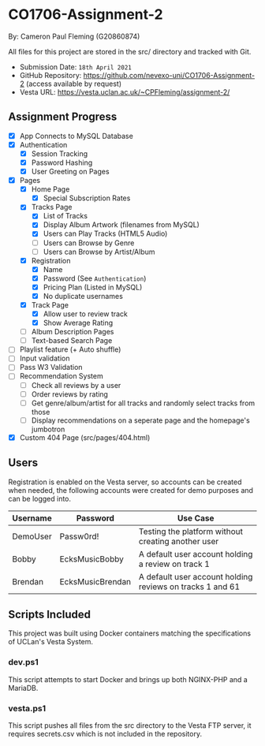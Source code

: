 # CO1706-Assignment-2
By: Cameron Paul Fleming (G20860874)

All files for this project are stored in the src/ directory and tracked with Git.

- Submission Date: `18th April 2021`
- GitHub Repository: https://github.com/nevexo-uni/CO1706-Assignment-2 (access available by request)
- Vesta URL: https://vesta.uclan.ac.uk/~CPFleming/assignment-2/

## Assignment Progress
- [x] App Connects to MySQL Database
- [x] Authentication
  - [x] Session Tracking
  - [x] Password Hashing
  - [x] User Greeting on Pages
- [x] Pages
  - [x] Home Page
    - [x] Special Subscription Rates
  - [X] Tracks Page
    - [X] List of Tracks
    - [X] Display Album Artwork (filenames from MySQL)
    - [X] Users can Play Tracks (HTML5 Audio)
    - [ ] Users can Browse by Genre
    - [ ] Users can Browse by Artist/Album
  - [x] Registration
    - [x] Name
    - [x] Password (See `Authentication`)
    - [x] Pricing Plan (Listed in MySQL)
    - [x] No duplicate usernames 
  - [X] Track Page
    - [X] Allow user to review track
    - [X] Show Average Rating
  - [ ] Album Description Pages
  - [ ] Text-based Search Page
- [ ] Playlist feature (+ Auto shuffle)
- [ ] Input validation
- [ ] Pass W3 Validation
- [ ] Recommendation System
  - [ ] Check all reviews by a user
  - [ ] Order reviews by rating
  - [ ] Get genre/album/artist for all tracks and randomly select tracks from those
  - [ ] Display recommendations on a seperate page and the homepage's jumbotron
- [x] Custom 404 Page (src/pages/404.html)

## Users
Registration is enabled on the Vesta server, so accounts can be created when needed,
the following accounts were created for demo purposes and can be logged into.

| Username | Password         | Use Case                                                  |
|----------|------------------|-----------------------------------------------------------|
| DemoUser | Passw0rd!        | Testing the platform without creating another user        |
| Bobby    | EcksMusicBobby   | A default user account holding a review on track 1        |
| Brendan  | EcksMusicBrendan | A default user account holding reviews on tracks 1 and 61 |

## Scripts Included
This project was built using Docker containers matching the specifications of UCLan's Vesta System.

### dev.ps1
This script attempts to start Docker and brings up both NGINX-PHP and a MariaDB.

### vesta.ps1
This script pushes all files from the src directory to the Vesta FTP server, it requires secrets.csv which is not included
in the repository.

